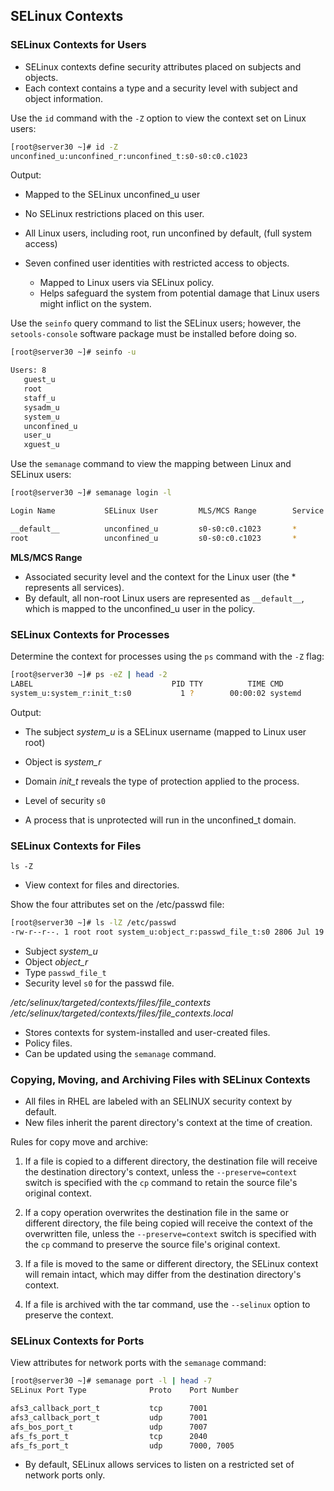## SELinux Contexts
### SELinux Contexts for Users 

- SELinux contexts define security attributes placed on subjects and objects. 
- Each context contains a type and a security level with subject and object information. 

Use the `id` command with the `-Z` option to view the context set on Linux users:
```bash
[root@server30 ~]# id -Z
unconfined_u:unconfined_r:unconfined_t:s0-s0:c0.c1023
```

Output:
- Mapped to the SELinux unconfined_u user
- No SELinux restrictions placed on this user.
- All Linux users, including root, run unconfined by default, (full system access)

- Seven confined user identities with restricted access to objects. 
	- Mapped to Linux users via SELinux policy.
	- Helps safeguard the system from potential damage that Linux users might inflict on the system.

Use the `seinfo` query command to list the SELinux users; however, the `setools-console` software package must be installed before doing so.
```bash
[root@server30 ~]# seinfo -u

Users: 8
   guest_u
   root
   staff_u
   sysadm_u
   system_u
   unconfined_u
   user_u
   xguest_u
```

Use the `semanage` command to view the mapping between Linux and SELinux users:
```bash
[root@server30 ~]# semanage login -l

Login Name           SELinux User         MLS/MCS Range        Service

__default__          unconfined_u         s0-s0:c0.c1023       *
root                 unconfined_u         s0-s0:c0.c1023       *
```

**MLS/MCS Range** 
- Associated security level and the context for the Linux user (the \* represents all services). 
- By default, all non-root Linux users are represented as `__default__`, which is mapped to the unconfined_u user in the policy.

### SELinux Contexts for Processes 

Determine the context for processes using the `ps` command with
the `-Z` flag: 
```bash
[root@server30 ~]# ps -eZ | head -2
LABEL                               PID TTY          TIME CMD
system_u:system_r:init_t:s0           1 ?        00:00:02 systemd
```

Output:
- The subject *system_u* is a SELinux username (mapped to Linux user root)
- Object is *system_r*
- Domain *init_t* reveals the type of protection applied to the process. 
- Level of security `s0`

- A process that is unprotected will run in the unconfined_t domain.

### SELinux Contexts for Files 

`ls -Z`
- View context for files and directories.

Show the four attributes set on the /etc/passwd file:
```bash
[root@server30 ~]# ls -lZ /etc/passwd
-rw-r--r--. 1 root root system_u:object_r:passwd_file_t:s0 2806 Jul 19 21:54 /etc/passwd
```

- Subject *system_u*
- Object *object_r*
- Type `passwd_file_t` 
- Security level `s0` for the passwd file. 
 
 */etc/selinux/targeted/contexts/files/file_contexts* 
 */etc/selinux/targeted/contexts/files/file_contexts.local*
- Stores contexts for system-installed and user-created files.
- Policy files.
- Can be updated using the `semanage` command.

### Copying, Moving, and Archiving Files with SELinux Contexts 

- All files in RHEL are labeled with an SELINUX security context by default.
- New files inherit the parent directory's context at the time of creation. 

Rules for copy move and archive:

1. If a file is copied to a different directory, the destination file will receive the destination directory's context, unless the `--preserve=context` switch is specified with the `cp` command to retain the source file's original context.

2. If a copy operation overwrites the destination file in the same or different directory, the file being copied will receive the context of the overwritten file, unless the `--preserve=context` switch is specified with the `cp` command to preserve the source file's original context.

3. If a file is moved to the same or different directory, the SELinux context will remain intact, which may differ from the destination directory's context.

4. If a file is archived with the tar command, use the `--selinux` option to preserve the context.

### SELinux Contexts for Ports 

View attributes for network ports with the `semanage` command:
```bash
[root@server30 ~]# semanage port -l | head -7
SELinux Port Type              Proto    Port Number

afs3_callback_port_t           tcp      7001
afs3_callback_port_t           udp      7001
afs_bos_port_t                 udp      7007
afs_fs_port_t                  tcp      2040
afs_fs_port_t                  udp      7000, 7005
```

- By default, SELinux allows services to listen on a restricted set of network ports only.

 
